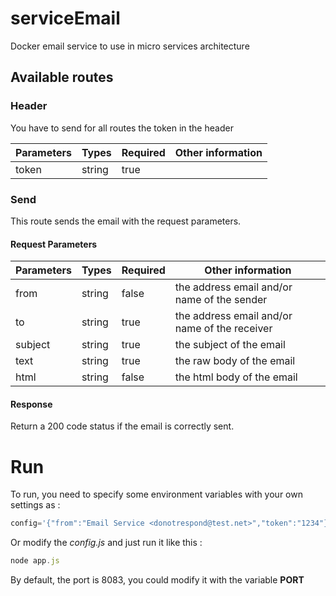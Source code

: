 # serviceEmail
Docker email service to use in micro services architecture

## Available routes

### Header

You have to send for all routes the token in the header

| Parameters | Types  | Required | Other information    |
| ---------- | ------ | -------- | -------------------- |
| token      | string | true     |                      |

### Send

This route sends the email with the request parameters.

#### Request Parameters

| Parameters  | Types  | Required | Other information                             |
| ----------- | ------ | -------- | --------------------------------------------- |
| from        | string | false    | the address email and/or name of the sender   |
| to          | string | true     | the address email and/or name of the receiver |
| subject     | string | true     | the subject of the email                      |
| text        | string | true     | the raw body of the email                     |
| html        | string | false     | the html body of the email                   |


#### Response

Return a 200 code status if the email is correctly sent.

# Run

To run, you need to specify some environment variables with your own settings as :

```js
config='{"from":"Email Service <donotrespond@test.net>","token":"1234"}' PORT=8083 node app.js
```

Or modify the *config.js* and just run it like this :

```js
node app.js
```


By default, the port is 8083, you could modify it with the variable **PORT**
